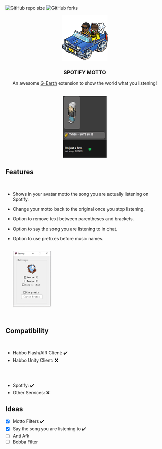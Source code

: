 
![GitHub repo size](https://img.shields.io/github/issues/jonnymariani/SpotifyMotto?style=for-the-badge)
![GitHub forks](https://img.shields.io/github/forks/jonnymariani/SpotifyMotto?style=for-the-badge)
<br>

<div align="center">
    <a href="#"><img src="SpotifyMotto/resources/hiphopcar.gif" alt="Logo"></a>

  <h3 align="center">SPOTIFY MOTTO</h3>

  <p align="center">
    An awesome <a href="https://github.com/sirjonasxx/G-Earth">G-Earth</a> extension to show the world what you listening!
  </p>
    
 <br>   
<a href="#"><img src="SpotifyMotto/resources/example.gif" alt="Example"></a>
<br>
</div>

## Features

<br>

* Shows in your avatar motto the song you are actually listening on Spotify.
* Change your motto back to the original once you stop listening.
* Option to remove text between parentheses and brackets.
* Option to say the song you are listening to in chat.
* Option to use prefixes before music names.
  
  <br>
  <a href="#"><img src="SpotifyMotto/resources/screenshot2.png" width="25%" alt="Settings"></a>


<br>


## Compatibility
<br>

* Habbo Flash/AIR Client: :heavy_check_mark:
* Habbo Unity Client: :x:

##
<br>

* Spotify: :heavy_check_mark:
* Other Services: :x:

##

## Ideas

- [x] Motto Filters ✔️
- [x] Say the song you are listening to ✔️
- [ ] Anti Afk
- [ ] Bobba Filter
